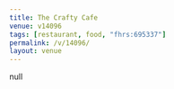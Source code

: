 ```yaml
---
title: The Crafty Cafe
venue: v14096
tags: [restaurant, food, "fhrs:695337"]
permalink: /v/14096/
layout: venue
---
```

null